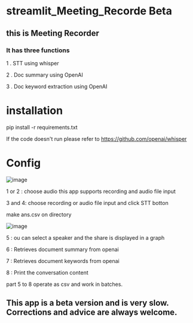 # streamlit_Meeting_Recorde Beta

## this is Meeting Recorder

### It has three functions
1 . STT using whisper

2 . Doc summary using OpenAI

3 . Doc keyword extraction using OpenAI

# installation

pip install -r requirements.txt

If the code doesn't run 
please refer to https://github.com/openai/whisper

# Config

![image](https://github.com/kanghee931210/streamlit_Meeting_Recorde/assets/45084710/67b82dcb-a415-4477-acd8-b008ecdf2a43)

1 or 2 : choose audio this app supports recording and audio file input

3 and 4: choose  recording or audio file input and click STT botton

make ans.csv on directory

![image](https://github.com/kanghee931210/streamlit_Meeting_Recorde/assets/45084710/3035c9bb-6aa9-4464-b1d9-9565f7ff78d7)

5 : ou can select a speaker and the  share is displayed in a graph

6 : Retrieves document summary from openai

7 : Retrieves document keywords from openai

8 : Print the conversation content

part 5 to 8 operate as csv and work in batches.


## This app is a beta version and is very slow. Corrections and advice are always welcome.
